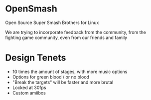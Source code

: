 # OpenSmash

Open Source Super Smash Brothers for Linux

We are trying to incorporate feedback from the community, from the fighting game community, even from our friends and family

# Design Tenets
- 10 times the amount of stages, with more music options
- Options for green blood / or no blood
- "Break the targets" will be faster and more brutal
- Locked at 30fps
- Custom amiibos
